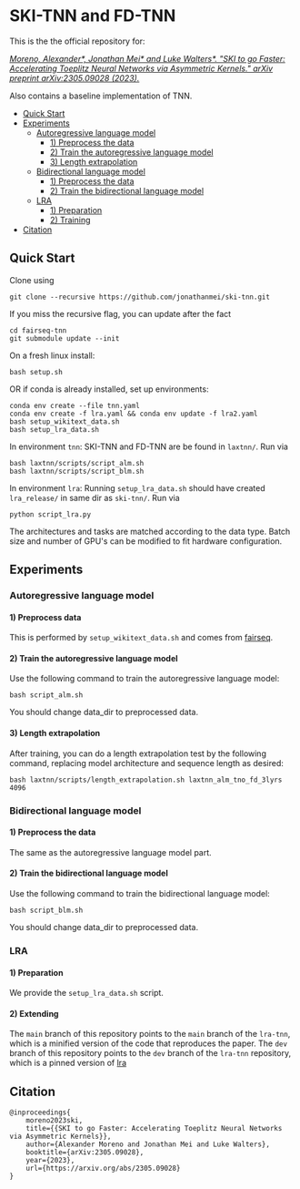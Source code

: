 # SKI-TNN and FD-TNN

This is the the official repository for:

[_Moreno, Alexander*, Jonathan Mei* and Luke Walters*. "SKI to go Faster: Accelerating Toeplitz Neural Networks via Asymmetric Kernels." arXiv preprint arXiv:2305.09028 (2023)._](https://arxiv.org/abs/2305.09028)

Also contains a baseline implementation of TNN.
- [Quick Start](#quick-start)
- [Experiments](#experiments)
  - [Autoregressive language model](#autoregressive-language-model)
    - [1) Preprocess the data](#1-preprocess-the-data)
    - [2) Train the autoregressive language model](#2-train-the-autoregressive-language-model)
    - [3) Length extrapolation](#3-length-extrapolation)
  - [Bidirectional language model](#bidirectional-language-model)
    - [1) Preprocess the data](#1-preprocess-the-data-1)
    - [2) Train the bidirectional language model](#2-train-the-bidirectional-language-model)
  - [LRA](#lra)
    - [1) Preparation](#1-preparation-1)
    - [2) Training](#2-training-1)
- [Citation](#citation)

## Quick Start

Clone using 
```
git clone --recursive https://github.com/jonathanmei/ski-tnn.git
```

If you miss the recursive flag, you can update after the fact
```
cd fairseq-tnn
git submodule update --init
```

On a fresh linux install:
```
bash setup.sh
```

OR if conda is already installed, set up environments:
```
conda env create --file tnn.yaml
conda env create -f lra.yaml && conda env update -f lra2.yaml
bash setup_wikitext_data.sh
bash setup_lra_data.sh
```

In environment `tnn`:
SKI-TNN and FD-TNN are be found in `laxtnn/`. Run via
```
bash laxtnn/scripts/script_alm.sh
bash laxtnn/scripts/script_blm.sh
```

In environment `lra`:
Running `setup_lra_data.sh` should have created `lra_release/` in same dir as `ski-tnn/`.
Run via
```
python script_lra.py
```
The architectures and tasks are matched according to the data type. Batch size and number of GPU's can be modified to fit hardware configuration.

## Experiments

### Autoregressive language model
#### 1) Preprocess data

This is performed by `setup_wikitext_data.sh` and comes from [fairseq](https://github.com/facebookresearch/fairseq/blob/main/examples/roberta/README.pretraining.md).


#### 2) Train the autoregressive language model

Use the following command to train the autoregressive language model:

```
bash script_alm.sh
```

You should change data_dir to preprocessed data.



#### 3) Length extrapolation

After training, you can do a length extrapolation test by the following command, replacing model architecture and sequence length as desired:

```
bash laxtnn/scripts/length_extrapolation.sh laxtnn_alm_tno_fd_3lyrs 4096
```



### Bidirectional language model

#### 1) Preprocess the data

The same as the autoregressive language model part.



#### 2) Train the bidirectional language model

Use the following command to train the bidirectional language model:

```
bash script_blm.sh
```

You should change data_dir to preprocessed data.





### LRA

#### 1) Preparation
We provide the `setup_lra_data.sh` script.

#### 2) Extending
The `main` branch of this repository points to the `main` branch of the `lra-tnn`, which is a minified version of the code that reproduces the paper. The `dev` branch of this repository points to the `dev` branch of the `lra-tnn` repository, which is a pinned version of [lra]()

## Citation

```
@inproceedings{
    moreno2023ski,
    title={{SKI to go Faster: Accelerating Toeplitz Neural Networks via Asymmetric Kernels}},
    author={Alexander Moreno and Jonathan Mei and Luke Walters},
    booktitle={arXiv:2305.09028},
    year={2023},
    url={https://arxiv.org/abs/2305.09028}
}
```

